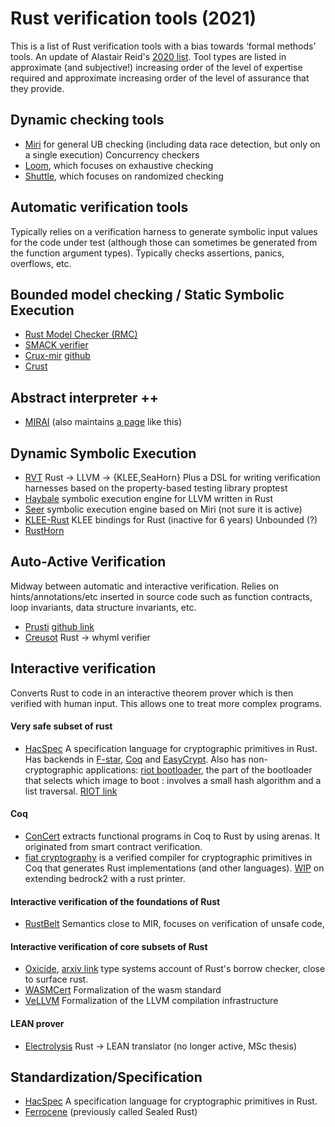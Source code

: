 # Rust verification tools (2021)
This is a list of Rust verification tools with a bias towards ‘formal methods’ tools. An update of Alastair Reid's [2020 list](https://alastairreid.github.io/rust-verification-tools/).
Tool types are listed in approximate (and subjective!) increasing order of the level of expertise required and approximate increasing order of the level of assurance that they provide.
## Dynamic checking tools

* [Miri](https://github.com/rust-lang/miri/) for general UB checking (including data race detection, but only on a single execution)
Concurrency checkers
* [Loom](https://github.com/tokio-rs/loom), which focuses on exhaustive checking 
* [Shuttle](https://crates.io/crates/shuttle), which focuses on randomized checking 

## Automatic verification tools
Typically relies on a verification harness to generate symbolic input values for the code under test (although those can sometimes be generated from the function argument types). Typically checks assertions, panics, overflows, etc.

## Bounded model checking / Static Symbolic Execution
* [Rust Model Checker (RMC)](https://github.com/model-checking/rmc)
* [SMACK verifier](https://github.com/smackers/smack)
* [Crux-mir](https://crux.galois.com/) [github](https://github.com/GaloisInc/crucible/tree/master/crux-mir)
* [Crust](https://github.com/uwplse/crust)

## Abstract interpreter ++
* [MIRAI](https://github.com/facebookexperimental/MIRAI) (also maintains [a page](https://github.com/facebookexperimental/MIRAI/blob/main/documentation/FurtherReading.md) like this)

## Dynamic Symbolic Execution
* [RVT](https://project-oak.github.io/rust-verification-tools/)
Rust → LLVM → {KLEE,SeaHorn} 
Plus a DSL for writing verification harnesses based on the property-based testing library proptest
* [Haybale](https://github.com/PLSysSec/haybale)
symbolic execution engine for LLVM written in Rust
* [Seer](https://github.com/dwrensha/seer)
symbolic execution engine based on Miri (not sure it is active)
* [KLEE-Rust](https://github.com/jawline/klee-rust)
KLEE bindings for Rust (inactive for 6 years)
Unbounded (?)
* [RustHorn](https://github.com/hopv/rust-horn)

## Auto-Active Verification
Midway between automatic and interactive verification. Relies on hints/annotations/etc inserted in source code such as function contracts, loop invariants, data structure invariants, etc.

* [Prusti](https://www.pm.inf.ethz.ch/research/prusti.html) [github link](https://viperproject.github.io/prusti-dev/)
* [Creusot](https://github.com/xldenis/creusot) Rust → whyml verifier

## Interactive verification
Converts Rust to code in an interactive theorem prover which is then verified with human input.
This allows one to treat more complex programs.

#### Very safe subset of rust
* [HacSpec](https://github.com/hacspec/hacspec) A specification language for cryptographic primitives in Rust.
Has backends in [F-star](https://www.fstar-lang.org/), [Coq](https://coq.inria.fr/) and [EasyCrypt](https://www.easycrypt.info/).
Also has non-cryptographic applications: [riot bootloader](https://github.com/hacspec/hacspec/blob/master/examples/riot-bootloader/src/lib.rs), the part of the bootloader that selects which image to boot :  involves a small hash algorithm and a list traversal. [RIOT link](https://future-proof-iot.github.io/RIOT-fp/events)

#### Coq
* [ConCert](https://github.com/AU-COBRA/ConCert) extracts functional programs in Coq to Rust by using arenas. It originated from smart contract verification.
* [fiat cryptography](https://github.com/mit-plv/fiat-crypto) is a verified compiler for cryptographic primitives in Coq that generates Rust implementations (and other languages). [WIP](https://github.com/AU-COBRA/AUCurves/blob/main/src/Bedrock/ToRustString.v) on extending bedrock2 with a rust printer.
#### Interactive verification of the foundations of Rust
* [RustBelt](https://plv.mpi-sws.org/rustbelt/)
Semantics close to MIR, focuses on verification of unsafe code, 
#### Interactive verification of core subsets of Rust
* [Oxicide](https://github.com/aatxe/oxide), [arxiv link](https://arxiv.org/abs/1903.00982) type systems account of Rust's borrow checker, close to surface rust.
* [WASMCert](https://github.com/WasmCert/WasmCert-Coq) Formalization of the wasm standard
* [VeLLVM](https://github.com/vellvm/vellvm)  Formalization of the LLVM compilation infrastructure

#### LEAN prover

* [Electrolysis](https://github.com/Kha/electrolysis) Rust → LEAN translator (no longer active, MSc thesis)

## Standardization/Specification

* [HacSpec](https://github.com/hacspec/hacspec) A specification language for cryptographic primitives in Rust.
* [Ferrocene](https://ferrous-systems.com/blog/sealed-rust-the-pitch/) (previously called Sealed Rust)
